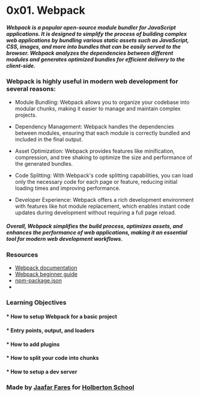 # 0x01. Webpack



##### Webpack is a popular open-source module bundler for JavaScript applications. It is designed to simplify the process of building complex web applications by bundling various static assets such as JavaScript, CSS, images, and more into bundles that can be easily served to the browser. Webpack analyzes the dependencies between different modules and generates optimized bundles for efficient delivery to the client-side.

### Webpack is highly useful in modern web development for several reasons:

 * Module Bundling: Webpack allows you to organize your codebase into modular chunks, making it easier to manage and maintain complex projects.

* Dependency Management: Webpack handles the dependencies between modules, ensuring that each module is correctly bundled and included in the final output.

* Asset Optimization: Webpack provides features like minification, compression, and tree shaking to optimize the size and performance of the generated bundles.

* Code Splitting: With Webpack's code splitting capabilities, you can load only the necessary code for each page or feature, reducing initial loading times and improving performance.

* Developer Experience: Webpack offers a rich development environment with features like hot module replacement, which enables instant code updates during development without requiring a full page reload.
##### Overall, Webpack simplifies the build process, optimizes assets, and enhances the performance of web applications, making it an essential tool for modern web development workflows.



### Resources


* [Webpack documentation](https://webpack.js.org/concepts/)
* [Webpack beginner guide](https://www.sitepoint.com/webpack-beginner-guide/)
* [npm-package.json](https://docs.npmjs.com/cli/v9/configuring-npm/package-json)
* 

### Learning Objectives

#### * How to setup Webpack for a basic project
#### * Entry points, output, and loaders
#### * How to add plugins
#### * How to split your code into chunks
#### * How to setup a dev server


### Made by [Jaafar Fares](https://github.com/jaafarfares) for [Holberton School](https://www.holbertonschool.com/)
